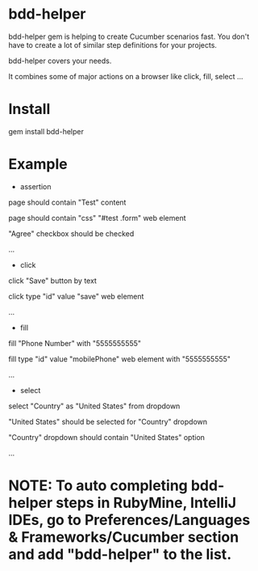 # bdd-helper
bdd-helper gem is helping to create Cucumber scenarios fast. You don't have to create a lot of similar step definitions for your projects.

bdd-helper covers your needs.

It combines some of major actions on a browser like click, fill, select ...

# Install
gem install bdd-helper

# Example
- assertion

page should contain "Test" content

page should contain "css" "#test .form" web element

"Agree" checkbox should be checked

...

- click

click "Save" button by text

click type "id" value "save" web element

...

- fill

fill "Phone Number" with "5555555555"

fill type "id" value "mobilePhone" web element with "5555555555"

...

- select

select "Country" as "United States" from dropdown

"United States" should be selected for "Country" dropdown

"Country" dropdown should contain "United States" option

...

# NOTE: To auto completing bdd-helper steps in RubyMine, IntelliJ IDEs, go to Preferences/Languages & Frameworks/Cucumber section and add "bdd-helper" to the list.
